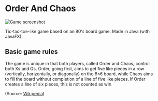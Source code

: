 # Order And Chaos
![Game screenshot](http://i.imgur.com/ca7CwUr.gif "Gameplay")

Tic-tac-toe-like game based on an 80's board game. Made in Java (with JavaFX).

## Basic game rules
The game is unique in that both players, called Order and Chaos, control both Xs and Os. Order, going first, aims to get five like pieces in a row (vertically, horizontally, or diagonally) on the 6×6 board, while Chaos aims to fill the board without completion of a line of five like pieces. If Order creates a line of six pieces, this is not counted as win.

(Source: [Wikipedia](https://en.wikipedia.org/wiki/Order_and_Chaos))
